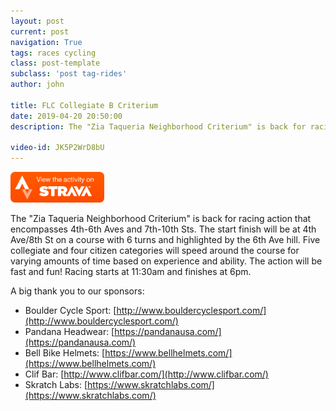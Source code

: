 ```yaml
---
layout: post
current: post
navigation: True
tags: races cycling
class: post-template
subclass: 'post tag-rides'
author: john

title: FLC Collegiate B Criterium
date: 2019-04-20 20:50:00
description: The "Zia Taqueria Neighborhood Criterium" is back for racing action that encompasses 4th-6th Aves and 7th-10th Sts. The start finish will be at 4th Ave/8th St on a course with 6 turns and highlighted by the 6th Ave hill. Five collegiate and four citizen categories will speed around the course for varying amounts of time based on experience and ability. The action will be fast and fun! Racing starts at 11:30am and finishes at 6pm.

video-id: JK5P2WrD8bU
---
```


<a href="https://www.strava.com/activities/2305631382"><img src="/assets/images/viewonstrava.png" style="width: 150px;"></a>

The "Zia Taqueria Neighborhood Criterium" is back for racing action that encompasses 4th-6th Aves and 7th-10th Sts. The start finish will be at 4th Ave/8th St on a course with 6 turns and highlighted by the 6th Ave hill. Five collegiate and four citizen categories will speed around the course for varying amounts of time based on experience and ability. The action will be fast and fun! Racing starts at 11:30am and finishes at 6pm.

A big thank you to our sponsors:
- Boulder Cycle Sport: [http://www.bouldercyclesport.com/](http://www.bouldercyclesport.com/)
- Pandana Headwear: [https://pandanausa.com/](https://pandanausa.com/)
- Bell Bike Helmets: [https://www.bellhelmets.com/](https://www.bellhelmets.com/)
- Clif Bar: [http://www.clifbar.com/](http://www.clifbar.com/)
- Skratch Labs: [https://www.skratchlabs.com/](https://www.skratchlabs.com/)